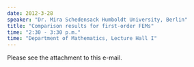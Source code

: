 ```yaml
---
date: 2012-3-28
speaker: "Dr. Mira Schedensack Humboldt University, Berlin"
title: "Comparison results for first-order FEMs"
time: "2:30 - 3:30 p.m." 
time: "Department of Mathematics, Lecture Hall I"
---
```

Please see the attachment to this e-mail.

